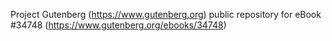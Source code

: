 Project Gutenberg (https://www.gutenberg.org) public repository for eBook #34748 (https://www.gutenberg.org/ebooks/34748)
